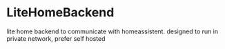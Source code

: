 # LiteHomeBackend
lite home backend to communicate with homeassistent. designed to run in private network, prefer self hosted

